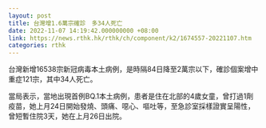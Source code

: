 ```yaml
---
layout: post
title: 台灣增1.6萬宗確診　多34人死亡
date: 2022-11-07 14:19:42.000000000 +08:00
link: https://news.rthk.hk/rthk/ch/component/k2/1674557-20221107.htm
categories: rthk
---
```


台灣新增16538宗新冠病毒本土病例，是時隔84日降至2萬宗以下，確診個案增中重症121宗，其中34人死亡。

當局表示，當地出現首例BQ.1本土病例，患者是住在北部的4歲女童，曾打過1劑疫苗，她上月24日開始發燒、頭痛、噁心、嘔吐等，至急診室採樣證實呈陽性，曾短暫住院3天，她在上月26日出院。
